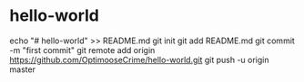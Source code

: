 # hello-world
echo "# hello-world" >> README.md
git init
git add README.md
git commit -m "first commit"
git remote add origin https://github.com/OptimooseCrime/hello-world.git
git push -u origin master
